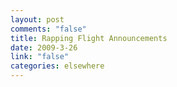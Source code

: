 ```yaml
--- 
layout: post
comments: "false"
title: Rapping Flight Announcements
date: 2009-3-26
link: "false"
categories: elsewhere
---
```

<object width="425" height="344"><param name="movie" value="http://www.youtube.com/v/ivjybzdXVmI&hl=en&fs=1&rel=0"></param><param name="allowFullScreen" value="true"></param><param name="allowscriptaccess" value="always"></param><embed src="http://www.youtube.com/v/ivjybzdXVmI&hl=en&fs=1&rel=0" type="application/x-shockwave-flash" allowscriptaccess="always" allowfullscreen="true" width="425" height="344"></embed></object>
